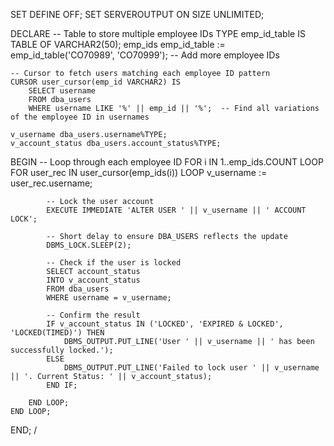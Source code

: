 SET DEFINE OFF;
SET SERVEROUTPUT ON SIZE UNLIMITED;

DECLARE
    -- Table to store multiple employee IDs
    TYPE emp_id_table IS TABLE OF VARCHAR2(50);
    emp_ids emp_id_table := emp_id_table('CO70989', 'CO70999'); -- Add more employee IDs

    -- Cursor to fetch users matching each employee ID pattern
    CURSOR user_cursor(emp_id VARCHAR2) IS 
        SELECT username 
        FROM dba_users 
        WHERE username LIKE '%' || emp_id || '%';  -- Find all variations of the employee ID in usernames

    v_username dba_users.username%TYPE;
    v_account_status dba_users.account_status%TYPE;

BEGIN
    -- Loop through each employee ID
    FOR i IN 1..emp_ids.COUNT LOOP
        FOR user_rec IN user_cursor(emp_ids(i)) LOOP
            v_username := user_rec.username;
            
            -- Lock the user account
            EXECUTE IMMEDIATE 'ALTER USER ' || v_username || ' ACCOUNT LOCK';

            -- Short delay to ensure DBA_USERS reflects the update
            DBMS_LOCK.SLEEP(2);

            -- Check if the user is locked
            SELECT account_status 
            INTO v_account_status
            FROM dba_users
            WHERE username = v_username;

            -- Confirm the result
            IF v_account_status IN ('LOCKED', 'EXPIRED & LOCKED', 'LOCKED(TIMED)') THEN
                DBMS_OUTPUT.PUT_LINE('User ' || v_username || ' has been successfully locked.');
            ELSE
                DBMS_OUTPUT.PUT_LINE('Failed to lock user ' || v_username || '. Current Status: ' || v_account_status);
            END IF;

        END LOOP;
    END LOOP;
END;
/
